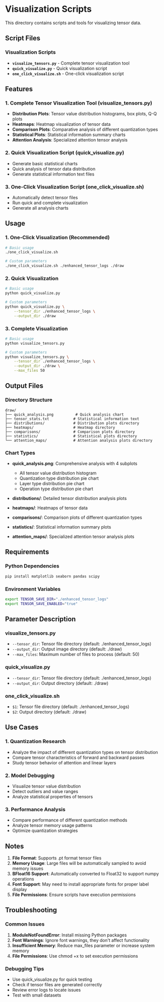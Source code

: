 # Visualization Scripts

This directory contains scripts and tools for visualizing tensor data.

## Script Files

### Visualization Scripts
- **`visualize_tensors.py`** - Complete tensor visualization tool
- **`quick_visualize.py`** - Quick visualization script
- **`one_click_visualize.sh`** - One-click visualization script

## Features

### 1. Complete Tensor Visualization Tool (visualize_tensors.py)
- **Distribution Plots**: Tensor value distribution histograms, box plots, Q-Q plots
- **Heatmaps**: Heatmap visualization of tensor data
- **Comparison Plots**: Comparative analysis of different quantization types
- **Statistical Plots**: Statistical information summary charts
- **Attention Analysis**: Specialized attention tensor analysis

### 2. Quick Visualization Script (quick_visualize.py)
- Generate basic statistical charts
- Quick analysis of tensor data distribution
- Generate statistical information text files

### 3. One-Click Visualization Script (one_click_visualize.sh)
- Automatically detect tensor files
- Run quick and complete visualization
- Generate all analysis charts

## Usage

### 1. One-Click Visualization (Recommended)
```bash
# Basic usage
./one_click_visualize.sh

# Custom parameters
./one_click_visualize.sh ./enhanced_tensor_logs ./draw
```

### 2. Quick Visualization
```bash
# Basic usage
python quick_visualize.py

# Custom parameters
python quick_visualize.py \
    --tensor_dir ./enhanced_tensor_logs \
    --output_dir ./draw
```

### 3. Complete Visualization
```bash
# Basic usage
python visualize_tensors.py

# Custom parameters
python visualize_tensors.py \
    --tensor_dir ./enhanced_tensor_logs \
    --output_dir ./draw \
    --max_files 50
```

## Output Files

### Directory Structure
```
draw/
├── quick_analysis.png          # Quick analysis chart
├── tensor_stats.txt           # Statistical information text
├── distributions/             # Distribution plots directory
├── heatmaps/                  # Heatmap directory
├── comparisons/               # Comparison plots directory
├── statistics/                # Statistical plots directory
└── attention_maps/            # Attention analysis plots directory
```

### Chart Types
- **quick_analysis.png**: Comprehensive analysis with 4 subplots
  - All tensor value distribution histogram
  - Quantization type distribution pie chart
  - Layer type distribution pie chart
  - Operation type distribution pie chart

- **distributions/**: Detailed tensor distribution analysis plots
- **heatmaps/**: Heatmaps of tensor data
- **comparisons/**: Comparison plots of different quantization types
- **statistics/**: Statistical information summary plots
- **attention_maps/**: Specialized attention tensor analysis plots

## Requirements

### Python Dependencies
```bash
pip install matplotlib seaborn pandas scipy
```

### Environment Variables
```bash
export TENSOR_SAVE_DIR="./enhanced_tensor_logs"
export TENSOR_SAVE_ENABLED="true"
```

## Parameter Description

### visualize_tensors.py
- `--tensor_dir`: Tensor file directory (default: ./enhanced_tensor_logs)
- `--output_dir`: Output image directory (default: ./draw)
- `--max_files`: Maximum number of files to process (default: 50)

### quick_visualize.py
- `--tensor_dir`: Tensor file directory (default: ./enhanced_tensor_logs)
- `--output_dir`: Output directory (default: ./draw)

### one_click_visualize.sh
- `$1`: Tensor file directory (default: ./enhanced_tensor_logs)
- `$2`: Output directory (default: ./draw)

## Use Cases

### 1. Quantization Research
- Analyze the impact of different quantization types on tensor distribution
- Compare tensor characteristics of forward and backward passes
- Study tensor behavior of attention and linear layers

### 2. Model Debugging
- Visualize tensor value distribution
- Detect outliers and value ranges
- Analyze statistical properties of tensors

### 3. Performance Analysis
- Compare performance of different quantization methods
- Analyze tensor memory usage patterns
- Optimize quantization strategies

## Notes

1. **File Format**: Supports .pt format tensor files
2. **Memory Usage**: Large files will be automatically sampled to avoid memory issues
3. **BFloat16 Support**: Automatically converted to Float32 to support numpy operations
4. **Font Support**: May need to install appropriate fonts for proper label display
5. **File Permissions**: Ensure scripts have execution permissions

## Troubleshooting

### Common Issues
1. **ModuleNotFoundError**: Install missing Python packages
2. **Font Warnings**: Ignore font warnings, they don't affect functionality
3. **Insufficient Memory**: Reduce max_files parameter or increase system memory
4. **File Permissions**: Use chmod +x to set execution permissions

### Debugging Tips
- Use quick_visualize.py for quick testing
- Check if tensor files are generated correctly
- Review error logs to locate issues
- Test with small datasets
